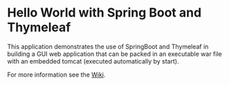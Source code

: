 # Hello World with Spring Boot and Thymeleaf

This application demonstrates the use of SpringBoot and Thymeleaf in building a GUI web application that can be packed in an executable war file with an embedded tomcat (executed automatically by start).

For more information see the [Wiki](https://github.com/iks-github/DemoCode/wiki/HelloWorldSpringBootThymeleaf).